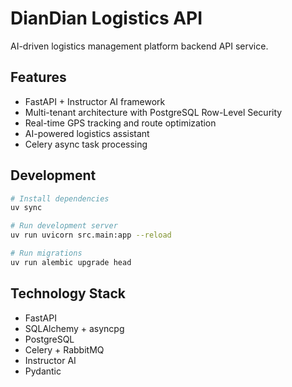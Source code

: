 # DianDian Logistics API

AI-driven logistics management platform backend API service.

## Features

- FastAPI + Instructor AI framework
- Multi-tenant architecture with PostgreSQL Row-Level Security
- Real-time GPS tracking and route optimization
- AI-powered logistics assistant
- Celery async task processing

## Development

```bash
# Install dependencies
uv sync

# Run development server
uv run uvicorn src.main:app --reload

# Run migrations
uv run alembic upgrade head
```

## Technology Stack

- FastAPI
- SQLAlchemy + asyncpg
- PostgreSQL
- Celery + RabbitMQ
- Instructor AI
- Pydantic